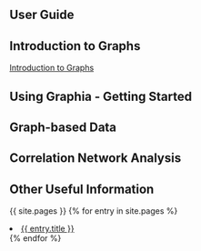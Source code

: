 ## User Guide

## Introduction to Graphs

[Introduction to Graphs]({{site.url}}/guide/graph_introduction.html)



## Using Graphia - Getting Started
## Graph-based Data
## Correlation Network Analysis
## Other Useful Information

{{ site.pages }}
{% for entry in site.pages %}
  <li>
    <a href="{{ entry.url }}">{{ entry.title }}</a>
  </li>
{% endfor %}
</ul>
